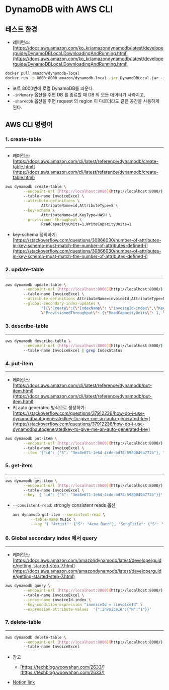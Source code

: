 # DynamoDB with AWS CLI

## 테스트 환경

- 레퍼런스: [https://docs.aws.amazon.com/ko_kr/amazondynamodb/latest/developerguide/DynamoDBLocal.DownloadingAndRunning.html](https://docs.aws.amazon.com/ko_kr/amazondynamodb/latest/developerguide/DynamoDBLocal.DownloadingAndRunning.html)

```bash
docker pull amazon/dynamodb-local
docker run -p 8000:8000 amazon/dynamodb-local -jar DynamoDBLocal.jar -inMemory -sharedDb
```

- 포트 8000번에 로컬 DynamoDB를 띄운다.
- `-inMemory` 옵션을 주면 DB 를 종료할 때 DB 의 모든 데이터가 사라지고,
- `-sharedDb` 옵션을 주면 request 의 region 이 다르더라도 같은 공간을 사용하게 된다.


## AWS CLI 명령어

### 1. create-table

---

- 레퍼런스: [https://docs.aws.amazon.com/cli/latest/reference/dynamodb/create-table.html](https://docs.aws.amazon.com/cli/latest/reference/dynamodb/create-table.html)

```bash
aws dynamodb create-table \
		--endpoint-url [http://localhost:8000](http://localhost:8000/) \
		--table-name InvoiceExcel \
		--attribute-definitions \
				AttributeName=id,AttributeType=S \
		--key-schema \
				AttributeName=id,KeyType=HASH \
		--provisioned-throughput \
				ReadCapacityUnits=1,WriteCapacityUnits=1
```

- key-schema 정의하기: [https://stackoverflow.com/questions/30866030/number-of-attributes-in-key-schema-must-match-the-number-of-attributes-defined-i](https://stackoverflow.com/questions/30866030/number-of-attributes-in-key-schema-must-match-the-number-of-attributes-defined-i)

### 2. update-table

---

```bash
aws dynamodb update-table \
		--endpoint-url [http://localhost:8000](http://localhost:8000/) \
		--table-name InvoiceExcel \
		--attribute-definitions AttributeName=invoiceId,AttributeType=N \
		--global-secondary-index-updates \
				"[{\"Create\":{\"IndexName\": \"invoiceId-index\",\"KeySchema\":[{\"AttributeName\":\"invoiceId\",\"KeyType\":\"HASH\"}], \
				\"ProvisionedThroughput\": {\"ReadCapacityUnits\": 1, \"WriteCapacityUnits\": 1 },\"Projection\":{\"ProjectionType\":\"ALL\"}}}]"
```

### 3. describe-table

---

```bash
aws dynamodb describe-table \
		--endpoint-url [http://localhost:8000](http://localhost:8000/) \
		--table-name InvoiceExcel | grep IndexStatus
```

### 4. put-item

---

- 레퍼런스: [https://docs.aws.amazon.com/cli/latest/reference/dynamodb/put-item.html](https://docs.aws.amazon.com/cli/latest/reference/dynamodb/put-item.html)
- 키 auto generated 방식으로 생성하기: [https://stackoverflow.com/questions/37912236/how-do-i-use-dynamodbautogeneratedkey-to-give-me-an-auto-generated-key](https://stackoverflow.com/questions/37912236/how-do-i-use-dynamodbautogeneratedkey-to-give-me-an-auto-generated-key)

```bash
aws dynamodb put-item \
		--endpoint-url [http://localhost:8000](http://localhost:8000/) \
		--table-name InvoiceExcel \
		--item '{"id": {"S": "3ea8e671-1e64-4cde-bd78-5980049a772b"}, "invoiceId": {"N": "1"}, "snapshot_json": {"S": "{\"invoiceContents\": {\"bodies\": [{\"row\": [{\"key\": \"serviceContent\", \"order\": 0, \"value\": null, \"keyName\": \"서비스내역\", \"children\": [{\"key\": \"level1\", \"order\": 0, \"value\": \"운영\", \"keyName\": \"대분류\", \"children\": null}, {\"key\": \"level2\", \"order\": 1, \"value\": null, \"keyName\": \"중분류\", \"children\": null}, {\"key\": \"level3\", \"order\": 2, \"value\": null, \"keyName\": \"소분류\", \"children\": null}]}, {\"key\": \"count\", \"order\": 1, \"value\": \"90000\", \"keyName\": \"수량\", \"children\": null}, {\"key\": \"unit\", \"order\": 2, \"value\": \"퍼센트\", \"keyName\": \"단위\", \"children\": null}, {\"key\": \"unitPrice\", \"order\": 3, \"value\": \"5\", \"keyName\": \"단가\", \"children\": null}, {\"key\": \"price\", \"order\": 4, \"value\": \"3004500\", \"keyName\": \"금액\", \"children\": null}, {\"key\": \"remark\", \"order\": 5, \"value\": \"okok\", \"keyName\": \"비고\", \"children\": null}], \"rowId\": 0}, {\"row\": [{\"key\": \"serviceContent\", \"order\": 0, \"value\": null, \"keyName\": \"서비스내역\", \"children\": [{\"key\": \"level1\", \"order\": 0, \"value\": \"보관\", \"keyName\": \"대분류\", \"children\": null}, {\"key\": \"level2\", \"order\": 1, \"value\": \"상온\", \"keyName\": \"중분류\", \"children\": null}, {\"key\": \"level3\", \"order\": 2, \"value\": \"PLT\", \"keyName\": \"소분류\", \"children\": null}]}, {\"key\": \"count\", \"order\": 1, \"value\": \"6.0\", \"keyName\": \"수량\", \"children\": null}, {\"key\": \"unit\", \"order\": 2, \"value\": \"EA\", \"keyName\": \"단위\", \"children\": null}, {\"key\": \"unitPrice\", \"order\": 3, \"value\": \"100\", \"keyName\": \"단가\", \"children\": null}, {\"key\": \"price\", \"order\": 4, \"value\": \"600.0\", \"keyName\": \"금액\", \"children\": null}, {\"key\": \"remark\", \"order\": 5, \"value\": \"test1\", \"keyName\": \"비고\", \"children\": null}], \"rowId\": 1}, {\"row\": [{\"key\": \"serviceContent\", \"order\": 0, \"value\": null, \"keyName\": \"서비스내역\", \"children\": [{\"key\": \"level1\", \"order\": 0, \"value\": \"보관\", \"keyName\": \"대분류\", \"children\": null}, {\"key\": \"level2\", \"order\": 1, \"value\": \"저온\", \"keyName\": \"중분류\", \"children\": null}, {\"key\": \"level3\", \"order\": 2, \"value\": \"PLT\", \"keyName\": \"소분류\", \"children\": null}]}, {\"key\": \"count\", \"order\": 1, \"value\": \"8.0\", \"keyName\": \"수량\", \"children\": null}, {\"key\": \"unit\", \"order\": 2, \"value\": \"EA\", \"keyName\": \"단위\", \"children\": null}, {\"key\": \"unitPrice\", \"order\": 3, \"value\": \"200\", \"keyName\": \"단가\", \"children\": null}, {\"key\": \"price\", \"order\": 4, \"value\": \"1600.0\", \"keyName\": \"금액\", \"children\": null}, {\"key\": \"remark\", \"order\": 5, \"value\": \"test2\", \"keyName\": \"비고\", \"children\": null}], \"rowId\": 2}], \"footers\": [{\"key\": \"chargeSurtaxExcluded\", \"order\": 0, \"value\": \"1980.0\", \"keyName\": \"요금 (부가세 제외)\", \"children\": null}, {\"key\": \"surtax\", \"order\": 1, \"value\": \"220.0\", \"keyName\": \"부가세\", \"children\": null}, {\"key\": \"chargeSurtaxIncluded\", \"order\": 2, \"value\": \"2200.0\", \"keyName\": \"요금 (부가세 포함)\", \"children\": null}], \"headers\": [{\"key\": \"serviceContent\", \"order\": 0, \"value\": null, \"keyName\": \"서비스내역\", \"children\": [{\"key\": \"level1\", \"order\": 0, \"value\": null, \"keyName\": \"대분류\", \"children\": null}, {\"key\": \"level2\", \"order\": 1, \"value\": null, \"keyName\": \"중분류\", \"children\": null}, {\"key\": \"level3\", \"order\": 2, \"value\": null, \"keyName\": \"소분류\", \"children\": null}]}, {\"key\": \"count\", \"order\": 1, \"value\": null, \"keyName\": \"수량\", \"children\": null}, {\"key\": \"unit\", \"order\": 2, \"value\": null, \"keyName\": \"단위\", \"children\": null}, {\"key\": \"unitPrice\", \"order\": 3, \"value\": null, \"keyName\": \"단가\", \"children\": null}, {\"key\": \"price\", \"order\": 4, \"value\": null, \"keyName\": \"금액\", \"children\": null}, {\"key\": \"remark\", \"order\": 5, \"value\": null, \"keyName\": \"비고\", \"children\": null}]}, \"footerComponents\": [{\"key\": \"footer_0\", \"order\": 0, \"value\": null, \"keyName\": \"아래와 같이 물류보관 및 대행비용에 대한 내역서를 제출합니다.\", \"children\": null}, {\"key\": \"footer_1\", \"order\": 1, \"value\": \"2021-08-16\", \"keyName\": \"청구일자\", \"children\": null}, {\"key\": \"footer_2\", \"order\": 2, \"value\": null, \"keyName\": \"스마트푸드네트웍스\n사업자등록번호 719 - 87 - 01744 / 대표자 조성수\n서울시 강남구 논현로 26길, 18-4, 1층 (도곡동)\n010-3323-9694\nsunghyun.park@smartfoodnet.com\", \"children\": null}], \"headerComponents\": [{\"key\": \"receiver\", \"order\": 0, \"value\": \"(주)대호\", \"keyName\": \"수신자\", \"children\": null}, {\"key\": \"companyRegistrationNumber\", \"order\": 1, \"value\": \"604-81-15788\", \"keyName\": \"사업자등록번호\", \"children\": null}, {\"key\": \"representative\", \"order\": 2, \"value\": \"김대호\", \"keyName\": \"대표자\", \"children\": null}, {\"key\": \"address\", \"order\": 3, \"value\": \"서울특별시 서초구 서초동\", \"keyName\": \"주소\", \"children\": null}, {\"key\": \"settlementDate\", \"order\": 4, \"value\": \"2021-08-01 ~ 2021-08-02\", \"keyName\": \"정산기간\", \"children\": null}, {\"key\": \"accountNo\", \"order\": 5, \"value\": \"(국민) 519701-01-348547  / 예금주 : 스마트푸드네트웍스 주식회사\", \"keyName\": \"계좌번호\", \"children\": null}]}"}}'
```

### 5. get-item

---

```bash
aws dynamodb get-item \
		--endpoint-url [http://localhost:8000](http://localhost:8000/) \
		--table-name InvoiceExcel \
		--key '{ "id": {"S": "3ea8e671-1e64-4cde-bd78-5980049a772b"}}'
```

- `--consistent-read`: strongly consistent reads 옵션
    
    ```bash
    aws dynamodb get-item --consistent-read \
    		--table-name Music \
    		--key '{ "Artist": {"S": "Acme Band"}, "SongTitle": {"S": "Happy Day"}}'
    ```
    

### 6. Global secondary index 에서 query

---

- 레퍼런스: [https://docs.aws.amazon.com/amazondynamodb/latest/developerguide/getting-started-step-7.html](https://docs.aws.amazon.com/amazondynamodb/latest/developerguide/getting-started-step-7.html)

```bash
aws dynamodb query \
		--endpoint-url [http://localhost:8000](http://localhost:8000/) \
		--table-name InvoiceExcel \
		--index-name invoiceId-index \
		--key-condition-expression "invoiceId = :invoiceId" \
		--expression-attribute-values  '{":invoiceId":{"N":"1"}}'
```

### 7. delete-table

---

```bash
aws dynamodb delete-table \
		--endpoint-url [http://localhost:8000](http://localhost:8000/) \
		--table-name InvoiceExcel
```

- 참고
    - [https://techblog.woowahan.com/2633/](https://techblog.woowahan.com/2633/)


- [Notion link](https://jennyuni.notion.site/DynamoDB-with-AWS-CLI-7e72addbcf9d4b8b90a3ad232c9ff1a3)
